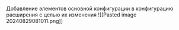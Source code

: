Добавление элементов основной конфигурации в конфигурацию расширения с целью их изменения
![[Pasted image 20240829081011.png]]